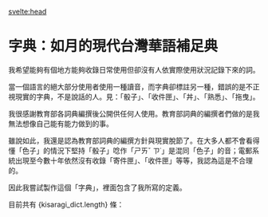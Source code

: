 <script>
  import kisaragi_dict from "$lib/kisaragi_dict.json"
  import RecentWordList from "$lib/components/RecentWordList.svelte"
</script>

<svelte:head>
  <title>字典 | 如月的現代台灣華語補足典</title>
</svelte:head>

# 字典：如月的現代台灣華語補足典

我希望能夠有個地方能夠收錄日常使用但卻沒有人依實際使用狀況記錄下來的詞。

當一個語言的絕大部分使用者使用一種讀音，而字典卻標註另一種，錯誤的是不正視現實的字典，不是說話的人。見：「骰子」、「收件匣」、「丼」、「熟悉」、「拖曳」。

我很感謝教育部各詞典編撰後公開供任何人使用。教育部詞典的編撰者們做的是我無法想像自己能有能力做到的事。

雖說如此，我還是認為教育部詞典的編撰方針與現實脫節了。在大多人都不會看得懂「色子」的情況下堅持「骰子」唸作「ㄕㄞˇ ㄗ˙」是混同「色子」的音；電郵系統出現至今數十年依然沒有收錄「寄件匣」、「收件匣」等等，我認為這是不合理的。

因此我嘗試製作這個「字典」，裡面包含了我所寫的定義。

目前共有 {kisaragi_dict.length} 條：

<RecentWordList />
